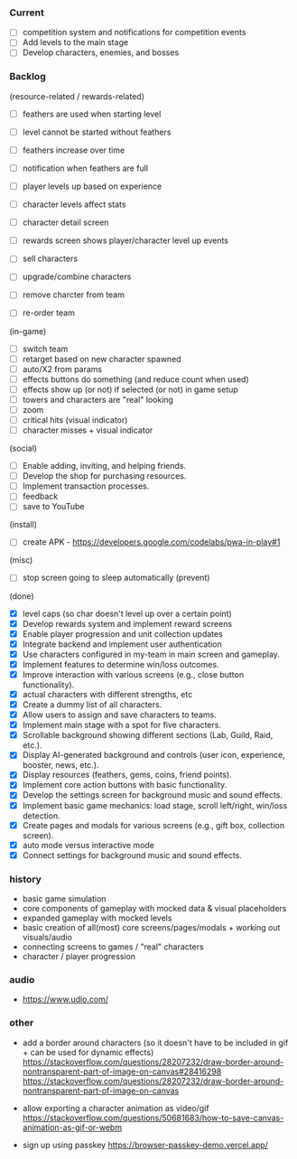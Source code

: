 ### Current

-   [ ] competition system and notifications for competition events
-   [ ] Add levels to the main stage
-   [ ] Develop characters, enemies, and bosses

### Backlog

(resource-related / rewards-related)

-   [ ] feathers are used when starting level
-   [ ] level cannot be started without feathers
-   [ ] feathers increase over time
-   [ ] notification when feathers are full

-   [ ] player levels up based on experience
-   [ ] character levels affect stats
-   [ ] character detail screen
-   [ ] rewards screen shows player/character level up events

-   [ ] sell characters
-   [ ] upgrade/combine characters
-   [ ] remove charcter from team
-   [ ] re-order team

(in-game)

-   [ ] switch team
-   [ ] retarget based on new character spawned
-   [ ] auto/X2 from params
-   [ ] effects buttons do something (and reduce count when used)
-   [ ] effects show up (or not) if selected (or not) in game setup
-   [ ] towers and characters are "real" looking
-   [ ] zoom
-   [ ] critical hits (visual indicator)
-   [ ] character misses + visual indicator

(social)

-   [ ] Enable adding, inviting, and helping friends.
-   [ ] Develop the shop for purchasing resources.
-   [ ] Implement transaction processes.
-   [ ] feedback
-   [ ] save to YouTube

(install)

-   [ ] create APK - https://developers.google.com/codelabs/pwa-in-play#1

(misc)

-   [ ] stop screen going to sleep automatically (prevent)

(done)

-   [x] level caps (so char doesn't level up over a certain point)
-   [x] Develop rewards system and implement reward screens
-   [x] Enable player progression and unit collection updates
-   [x] Integrate backend and implement user authentication
-   [x] Use characters configured in my-team in main screen and gameplay.
-   [x] Implement features to determine win/loss outcomes.
-   [x] Improve interaction with various screens (e.g., close button
        functionality).
-   [x] actual characters with different strengths, etc
-   [x] Create a dummy list of all characters.
-   [x] Allow users to assign and save characters to teams.
-   [x] Implement main stage with a spot for five characters.
-   [x] Scrollable background showing different sections (Lab, Guild, Raid,
        etc.).
-   [x] Display AI-generated background and controls (user icon, experience,
        booster, news, etc.).
-   [x] Display resources (feathers, gems, coins, friend points).
-   [x] Implement core action buttons with basic functionality.
-   [x] Develop the settings screen for background music and sound effects.
-   [x] Implement basic game mechanics: load stage, scroll left/right, win/loss
        detection.
-   [x] Create pages and modals for various screens (e.g., gift box, collection
        screen).
-   [x] auto mode versus interactive mode
-   [x] Connect settings for background music and sound effects.

### history

-   basic game simulation
-   core components of gameplay with mocked data & visual placeholders
-   expanded gameplay with mocked levels
-   basic creation of all(most) core screens/pages/modals + working out
    visuals/audio
-   connecting screens to games / "real" characters
-   character / player progression

### audio

-   https://www.udio.com/

### other

-   add a border around characters (so it doesn't have to be included in gif +
    can be used for dynamic effects)
    https://stackoverflow.com/questions/28207232/draw-border-around-nontransparent-part-of-image-on-canvas#28416298
    https://stackoverflow.com/questions/28207232/draw-border-around-nontransparent-part-of-image-on-canvas

-   allow exporting a character animation as video/gif
    https://stackoverflow.com/questions/50681683/how-to-save-canvas-animation-as-gif-or-webm

-   sign up using passkey https://browser-passkey-demo.vercel.app/
